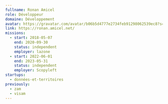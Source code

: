 ```yaml
---
fullname: Ronan Amicel
role: Développeur
domaine: Développement
avatar: https://gravatar.com/avatar/b06b5d4777e2734feb91298062539ec8?s=512
link: https://ronan.amicel.net/
missions:
  - start: 2018-05-07
    end: 2020-09-30
    status: independent
    employer: lazone
  - start: 2022-06-01
    end: 2023-05-31
    status: independent
    employer: Scopyleft
startups:
  - données-et-territoires
previously:
  - zam
  - visam
---
```

